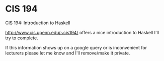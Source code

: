 CIS 194
=======

CIS 194: Introduction to Haskell

http://www.cis.upenn.edu/~cis194/ offers a nice introduction to Haskell I'll try to complete.

If this information shows up on a google query or is inconvenient for lecturers please let me know and I'll remove/make it private.

